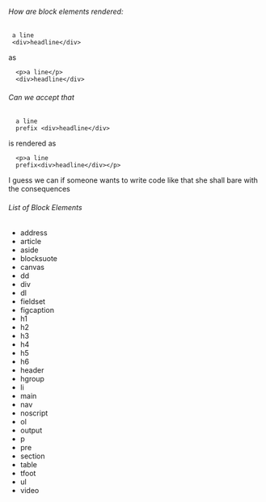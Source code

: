 
###### How are block elements rendered:

     a line
     <div>headline</div>

as

      <p>a line</p>
      <div>headline</div>

###### Can we accept that

      a line
      prefix <div>headline</div>

is rendered as

      <p>a line
      prefix<div>headline</div></p>

I guess we can if someone wants to write code like that she shall bare with the consequences


###### List of Block Elements

* address
* article
* aside
* blocksuote
* canvas
* dd
* div
* dl
* fieldset
* figcaption
* h1
* h2
* h3
* h4
* h5
* h6
* header
* hgroup
* li
* main
* nav
* noscript
* ol
* output
* p
* pre
* section
* table
* tfoot
* ul
* video
